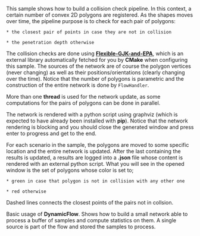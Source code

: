 This sample shows how to build a collision check pipeline. In this context, a certain number of convex 2D polygons are registered. As the shapes moves over time, the pipeline purpose is to check for each pair of polygons:

    * the closest pair of points in case they are not in collision

    * the penetration depth otherwise

The collision checks are done using [**Flexible-GJK-and-EPA**](https://github.com/andreacasalino/Flexible-GJK-and-EPA), which is an external library automatically fetched for you by **CMake** when configuring this sample. The sources of the network are of course the polygon vertices (never changing) as well as their positions/orientations (clearly changing over the time).
Notice that the number of polygons is parametric and the construction of the entire network is done by `FlowHandler`.

More than one **thread** is used for the network update, as some computations for the pairs of polygons can be done in parallel.

The network is rendered with a python script using graphviz (which is expected to have already been installed with **pip**). Notice that the network rendering is blocking and you should close the generated window and press enter to progress and get to the end.

For each scenario in the sample, the polygons are moved to some specific location and the entire network is updated. After the last containing the results is updated, a results are logged into a **.json** file whose content is rendered with an external python script.
What you will see in the opened window is the set of polygons whose color is set to;

    * green in case that polygon is not in collision with any other one

    * red otherwise

Dashed lines connects the closest points of the pairs not in collsion.

Basic usage of **DynamicFlow**. Shows how to build a small network able to process a buffer of samples and compute statistics on them. A single source is part of the flow and stored the samples to process.
